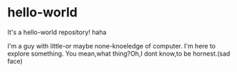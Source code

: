 # hello-world
It's a hello-world repository! haha

I'm a guy with little-or maybe none-knoeledge of computer.
I'm here to explore something.
You mean,what thing?Oh,I dont know,to be hornest.(sad face)
